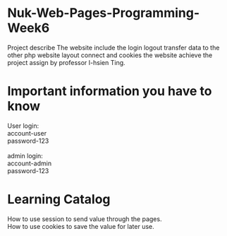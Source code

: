 # Nuk-Web-Pages-Programming-Week6
Project describe
The website include the login logout transfer data to the other php website layout connect and cookies the website achieve the project assign by professor I-hsien Ting.

# Important information you have to know
User login: </br>
account-user </br>
password-123  </br> 
</br> admin login:  </br>
account-admin  </br>
password-123  </br>
# Learning Catalog
How to use session to send value through the pages. </br>
How to use cookies to save the value for later use.
